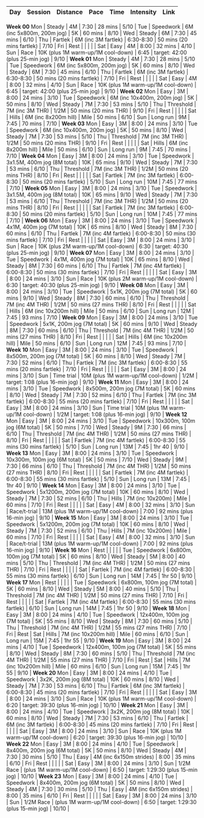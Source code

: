 Day | Session | Distance | Pace | Time | Intensity | Link
--- | ------- | -------- | ---- | ---- | --------- | ----
**Week 00**
Mon | Steady | 4M | 7:30 | 28 mins | 5/10 | 
Tue | Speedwork | 6M (inc 5x800m, 200m jog) | 5K | 60 mins | 8/10 | 
Wed | Steady | 6M | 7:30 | 45 mins | 6/10 | 
Thu | Fartlek | 6M (inc 3M fartlek) | 6:30-8:30 | 50 mins (20 mins fartlek) | 7/10 | 
Fri | Rest |  |  |  |  | 
Sat | Easy | 4M | 8:00 | 32 mins | 4/10 | 
Sun | Race | 10K (plus 1M warm-up/1M cool-down) | 6:45 | target: 42:00 (plus 25-min jog) | 9/10 | 
**Week 01**
Mon | Steady | 4M | 7:30 | 28 mins | 5/10 | 
Tue | Speedwork | 6M (inc 5x800m, 200m jog) | 5K | 60 mins | 8/10 | 
Wed | Steady | 6M | 7:30 | 45 mins | 6/10 | 
Thu | Fartlek | 6M (inc 3M fartlek) | 6:30-8:30 | 50 mins (20 mins fartlek) | 7/10 | 
Fri | Rest |  |  |  |  | 
Sat | Easy | 4M | 8:00 | 32 mins | 4/10 | 
Sun | Race | 10K (plus 1M warm-up/1M cool-down) | 6:45 | target: 42:00 (plus 25-min jog) | 9/10 | 
**Week 02**
Mon | Easy | 3M | 8:00 | 24 mins | 3/10 | 
Tue | Speedwork | 6M (inc 10x400m, 200m jog) | 5K | 50 mins | 8/10 | 
Wed | Steady | 7M | 7:30 | 53 mins | 5/10 | 
Thu | Threshold | 7M (inc 3M THR) | 1/2M | 50 mins (20 mins THR) | 9/10 | 
Fri | Rest |  |  |  |  | 
Sat | Hills | 6M (inc 8x200m hill) | Mile | 50 mins | 6/10 | 
Sun | Long run | 9M | 7:45 | 70 mins | 7/10 | 
**Week 03**
Mon | Easy | 3M | 8:00 | 24 mins | 3/10 | 
Tue | Speedwork | 6M (inc 10x400m, 200m jog) | 5K | 50 mins | 8/10 | 
Wed | Steady | 7M | 7:30 | 53 mins | 5/10 | 
Thu | Threshold | 7M (inc 3M THR) | 1/2M | 50 mins (20 mins THR) | 9/10 | 
Fri | Rest |  |  |  |  | 
Sat | Hills | 6M (inc 8x200m hill) | Mile | 50 mins | 6/10 | 
Sun | Long run | 9M | 7:45 | 70 mins | 7/10 | 
**Week 04**
Mon | Easy | 3M | 8:00 | 24 mins | 3/10 | 
Tue | Speedwork | 3x1.5M, 400m jog (8M total) | 10K | 65 mins | 9/10 | 
Wed | Steady | 7M | 7:30 | 53 mins | 6/10 | 
Thu | Threshold | 7M (inc 3M THR) | 1/2M | 50 mins (20 mins THR) | 8/10 | 
Fri | Rest |  |  |  |  | 
Sat | Fartlek | 7M (inc 3M fartlek) | 6:00-8:30 | 50 mins (20 mins fartlek) | 5/10 | 
Sun | Long run | 10M | 7:45 | 77 mins | 7/10 | 
**Week 05**
Mon | Easy | 3M | 8:00 | 24 mins | 3/10 | 
Tue | Speedwork | 3x1.5M, 400m jog (8M total) | 10K | 65 mins | 9/10 | 
Wed | Steady | 7M | 7:30 | 53 mins | 6/10 | 
Thu | Threshold | 7M (inc 3M THR) | 1/2M | 50 mins (20 mins THR) | 8/10 | 
Fri | Rest |  |  |  |  | 
Sat | Fartlek | 7M (inc 3M fartlek) | 6:00-8:30 | 50 mins (20 mins fartlek) | 5/10 | 
Sun | Long run | 10M | 7:45 | 77 mins | 7/10 | 
**Week 06**
Mon | Easy | 3M | 8:00 | 24 mins | 3/10 | 
Tue | Speedwork | 4x1M, 400m jog (7M total) | 10K | 65 mins | 8/10 | 
Wed | Steady | 8M | 7:30 | 60 mins | 6/10 | 
Thu | Fartlek | 7M (inc 4M fartlek) | 6:00-8:30 | 50 mins (30 mins fartlek) | 7/10 | 
Fri | Rest |  |  |  |  | 
Sat | Easy | 3M | 8:00 | 24 mins | 3/10 | 
Sun | Race | 10K (plus 2M warm-up/1M cool-down) | 6:30 | target: 40:30 (plus 25-min jog) | 9/10 | 
**Week 07**
Mon | Easy | 3M | 8:00 | 24 mins | 3/10 | 
Tue | Speedwork | 4x1M, 400m jog (7M total) | 10K | 65 mins | 8/10 | 
Wed | Steady | 8M | 7:30 | 60 mins | 6/10 | 
Thu | Fartlek | 7M (inc 4M fartlek) | 6:00-8:30 | 50 mins (30 mins fartlek) | 7/10 | 
Fri | Rest |  |  |  |  | 
Sat | Easy | 3M | 8:00 | 24 mins | 3/10 | 
Sun | Race | 10K (plus 2M warm-up/1M cool-down) | 6:30 | target: 40:30 (plus 25-min jog) | 9/10 | 
**Week 08**
Mon | Easy | 3M | 8:00 | 24 mins | 3/10 | 
Tue | Speedwork | 5x1K, 200m jog (7M total) | 5K | 60 mins | 9/10 | 
Wed | Steady | 8M | 7:30 | 60 mins | 6/10 | 
Thu | Threshold | 7M (inc 4M THR) | 1/2M | 50 mins (27 mins THR) | 8/10 | 
Fri | Rest |  |  |  |  | 
Sat | Hills | 6M (inc 10x200m hill) | Mile | 50 mins | 6/10 | 
Sun | Long run | 12M | 7:45 | 93 mins | 7/10 | 
**Week 09**
Mon | Easy | 3M | 8:00 | 24 mins | 3/10 | 
Tue | Speedwork | 5x1K, 200m jog (7M total) | 5K | 60 mins | 9/10 | 
Wed | Steady | 8M | 7:30 | 60 mins | 6/10 | 
Thu | Threshold | 7M (inc 4M THR) | 1/2M | 50 mins (27 mins THR) | 8/10 | 
Fri | Rest |  |  |  |  | 
Sat | Hills | 6M (inc 10x200m hill) | Mile | 50 mins | 6/10 | 
Sun | Long run | 12M | 7:45 | 93 mins | 7/10 | 
**Week 10**
Mon | Easy | 3M | 8:00 | 24 mins | 3/10 | 
Tue | Speedwork | 8x500m, 200m jog (7M total) | 5K | 60 mins | 8/10 | 
Wed | Steady | 7M | 7:30 | 52 mins | 6/10 | 
Thu | Fartlek | 7M (inc 3M fartlek) | 6:00-8:30 | 55 mins (20 mins fartlek) | 7/10 | 
Fri | Rest |  |  |  |  | 
Sat | Easy | 3M | 8:00 | 24 mins | 3/10 | 
Sun | Time trial | 10M (plus 1M warm-up/1M cool-down) | 1/2M | target: 1:08 (plus 16-min jog) | 9/10 | 
**Week 11**
Mon | Easy | 3M | 8:00 | 24 mins | 3/10 | 
Tue | Speedwork | 8x500m, 200m jog (7M total) | 5K | 60 mins | 8/10 | 
Wed | Steady | 7M | 7:30 | 52 mins | 6/10 | 
Thu | Fartlek | 7M (inc 3M fartlek) | 6:00-8:30 | 55 mins (20 mins fartlek) | 7/10 | 
Fri | Rest |  |  |  |  | 
Sat | Easy | 3M | 8:00 | 24 mins | 3/10 | 
Sun | Time trial | 10M (plus 1M warm-up/1M cool-down) | 1/2M | target: 1:08 (plus 16-min jog) | 9/10 | 
**Week 12**
Mon | Easy | 3M | 8:00 | 24 mins | 3/10 | 
Tue | Speedwork | 10x300m, 100m jog (6M total) | 5K | 50 mins | 7/10 | 
Wed | Steady | 9M | 7:30 | 66 mins | 6/10 | 
Thu | Threshold | 7M (inc 4M THR) | 1/2M | 50 mins (27 mins THR) | 8/10 | 
Fri | Rest |  |  |  |  | 
Sat | Fartlek | 7M (inc 4M fartlek) | 6:00-8:30 | 55 mins (30 mins fartlek) | 5/10 | 
Sun | Long run | 13M | 7:45 | 1hr 40 | 9/10 | 
**Week 13**
Mon | Easy | 3M | 8:00 | 24 mins | 3/10 | 
Tue | Speedwork | 10x300m, 100m jog (6M total) | 5K | 50 mins | 7/10 | 
Wed | Steady | 9M | 7:30 | 66 mins | 6/10 | 
Thu | Threshold | 7M (inc 4M THR) | 1/2M | 50 mins (27 mins THR) | 8/10 | 
Fri | Rest |  |  |  |  | 
Sat | Fartlek | 7M (inc 4M fartlek) | 6:00-8:30 | 55 mins (30 mins fartlek) | 5/10 | 
Sun | Long run | 13M | 7:45 | 1hr 40 | 9/10 | 
**Week 14**
Mon | Easy | 3M | 8:00 | 24 mins | 3/10 | 
Tue | Speedwork | 5x1200m, 200m jog (7M total) | 10K | 60 mins | 8/10 | 
Wed | Steady | 7M | 7:30 | 52 mins | 6/10 | 
Thu | Hills | 7M (inc 10x200m) | Mile | 60 mins | 7/10 | 
Fri | Rest |  |  |  |  | 
Sat | Easy | 4M | 8:00 | 32 mins | 3/10 | 
Sun | Race/t-trial | 13M (plus 1M warm-up/1M cool-down) | 7:00 | 92 mins (plus 16-min jog) | 9/10 | 
**Week 15**
Mon | Easy | 3M | 8:00 | 24 mins | 3/10 | 
Tue | Speedwork | 5x1200m, 200m jog (7M total) | 10K | 60 mins | 8/10 | 
Wed | Steady | 7M | 7:30 | 52 mins | 6/10 | 
Thu | Hills | 7M (inc 10x200m) | Mile | 60 mins | 7/10 | 
Fri | Rest |  |  |  |  | 
Sat | Easy | 4M | 8:00 | 32 mins | 3/10 | 
Sun | Race/t-trial | 13M (plus 1M warm-up/1M cool-down) | 7:00 | 92 mins (plus 16-min jog) | 9/10 | 
**Week 16**
Mon | Rest |  |  |  |  | 
Tue | Speedwork | 6x800m, 100m jog (7M total) | 5K | 60 mins | 8/10 | 
Wed | Steady | 5M | 8:00 | 40 mins | 5/10 | 
Thu | Threshold | 7M (inc 4M THR) | 1/2M | 50 mins (27 mins THR) | 7/10 | 
Fri | Rest |  |  |  |  | 
Sat | Fartlek | 7M (inc 4M fartlek) | 6:00-8:30 | 55 mins (30 mins fartlek) | 6/10 | 
Sun | Long run | 14M | 7:45 | 1hr 50 | 9/10 | 
**Week 17**
Mon | Rest |  |  |  |  | 
Tue | Speedwork | 6x800m, 100m jog (7M total) | 5K | 60 mins | 8/10 | 
Wed | Steady | 5M | 8:00 | 40 mins | 5/10 | 
Thu | Threshold | 7M (inc 4M THR) | 1/2M | 50 mins (27 mins THR) | 7/10 | 
Fri | Rest |  |  |  |  | 
Sat | Fartlek | 7M (inc 4M fartlek) | 6:00-8:30 | 55 mins (30 mins fartlek) | 6/10 | 
Sun | Long run | 14M | 7:45 | 1hr 50 | 9/10 | 
**Week 18**
Mon | Easy | 3M | 8:00 | 24 mins | 4/10 | 
Tue | Speedwork | 12x400m, 100m jog (7M total) | 5K | 55 mins | 8/10 | 
Wed | Steady | 8M | 7:30 | 60 mins | 5/10 | 
Thu | Threshold | 7M (inc 4M THR) | 1/2M | 55 mins (27 mins THR) | 7/10 | 
Fri | Rest | 
Sat | Hills | 7M (inc 10x200m hill) | Mile | 60 mins | 6/10 | 
Sun | Long run | 15M | 7:45 | 1hr 55 | 9/10 | 
**Week 19**
Mon | Easy | 3M | 8:00 | 24 mins | 4/10 | 
Tue | Speedwork | 12x400m, 100m jog (7M total) | 5K | 55 mins | 8/10 | 
Wed | Steady | 8M | 7:30 | 60 mins | 5/10 | 
Thu | Threshold | 7M (inc 4M THR) | 1/2M | 55 mins (27 mins THR) | 7/10 | 
Fri | Rest | 
Sat | Hills | 7M (inc 10x200m hill) | Mile | 60 mins | 6/10 | 
Sun | Long run | 15M | 7:45 | 1hr 55 | 9/10 | 
**Week 20**
Mon | Easy | 3M | 8:00 | 24 mins | 4/10 | 
Tue | Speedwork | 3x2K, 200m jog (8M total) | 10K | 60 mins | 8/10 | 
Wed | Steady | 7M | 7:30 | 53 mins | 6/10 | 
Thu | Fartlek | 6M (inc 3M fartlek) | 6:00-8:30 | 45 mins (20 mins fartlek) | 7/10 | 
Fri | Rest |  |  |  |  | 
Sat | Easy | 3M | 8:00 | 24 mins | 3/10 | 
Sun | Race | 10K (plus 1M warm-up/1M cool-down) | 6:20 | target: 39:30 (plus 16-min jog) | 10/10 | 
**Week 21**
Mon | Easy | 3M | 8:00 | 24 mins | 4/10 | 
Tue | Speedwork | 3x2K, 200m jog (8M total) | 10K | 60 mins | 8/10 | 
Wed | Steady | 7M | 7:30 | 53 mins | 6/10 | 
Thu | Fartlek | 6M (inc 3M fartlek) | 6:00-8:30 | 45 mins (20 mins fartlek) | 7/10 | 
Fri | Rest |  |  |  |  | 
Sat | Easy | 3M | 8:00 | 24 mins | 3/10 | 
Sun | Race | 10K (plus 1M warm-up/1M cool-down) | 6:20 | target: 39:30 (plus 16-min jog) | 10/10 | 
**Week 22**
Mon | Easy | 3M | 8:00 | 24 mins | 4/10 | 
Tue | Speedwork | 8x400m, 200m jog (6M total) | 5K | 50 mins | 8/10 | 
Wed | Steady | 4M | 7:30 | 30 mins | 5/10 | 
Thu | Easy | 4M (inc 6x150m strides) | 8:00 | 35 mins | 6/10 | 
Fri | Rest |  |  |  |  | 
Sat | Easy | 3M | 8:00 | 24 mins | 3/10 | 
Sun | 1/2M Race | (plus 1M warm-up/1M cool-down) | 6:50 | target: 1:29:30 (plus 15-min jog) | 10/10 | 
**Week 23**
Mon | Easy | 3M | 8:00 | 24 mins | 4/10 | 
Tue | Speedwork | 8x400m, 200m jog (6M total) | 5K | 50 mins | 8/10 | 
Wed | Steady | 4M | 7:30 | 30 mins | 5/10 | 
Thu | Easy | 4M (inc 6x150m strides) | 8:00 | 35 mins | 6/10 | 
Fri | Rest |  |  |  |  | 
Sat | Easy | 3M | 8:00 | 24 mins | 3/10 | 
Sun | 1/2M Race | (plus 1M warm-up/1M cool-down) | 6:50 | target: 1:29:30 (plus 15-min jog) | 10/10 | 
